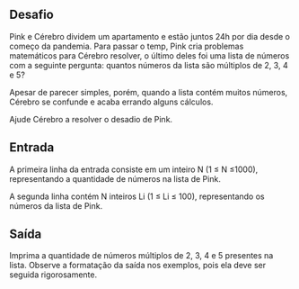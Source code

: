 ## Desafio

Pink e Cérebro dividem um apartamento e estão juntos 24h por dia desde o começo
da pandemia. Para passar o temp, Pink cria problemas matemáticos para Cérebro
resolver, o último deles foi uma lista de números com a seguinte pergunta:
quantos números da lista são múltiplos de 2, 3, 4 e 5?

Apesar de parecer simples, porém, quando a lista contém muitos números, Cérebro
se confunde e acaba errando alguns cálculos.

Ajude Cérebro a resolver o desadio de Pink.

## Entrada

A primeira linha da entrada consiste em um inteiro N (1 ≤ N ≤1000),
representando a quantidade de números na lista de Pink.

A segunda linha contém N inteiros Li (1 ≤ Li ≤ 100), representando os números
da lista de Pink.

## Saída

Imprima a quantidade de números múltiplos de 2, 3, 4 e 5 presentes na lista.
Observe a formatação da saída nos exemplos, pois ela deve ser seguida
rigorosamente.

